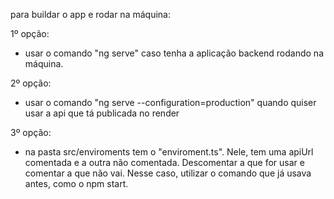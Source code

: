 para buildar o app e rodar na máquina:

1º opção:

- usar o comando "ng serve" caso tenha a aplicação backend rodando na máquina. 

2º opção:

- usar o comando "ng serve --configuration=production" quando quiser usar a api que tá publicada no render

3º opção:

- na pasta src/enviroments tem o "enviroment.ts". Nele, tem uma apiUrl comentada e a outra não comentada. Descomentar a que for usar e comentar a que não vai. Nesse caso, utilizar o comando que já usava antes, como o npm start.


